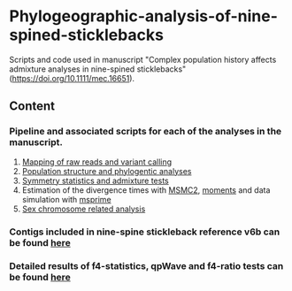 # Phylogeographic-analysis-of-nine-spined-sticklebacks
Scripts and code used in manuscript "Complex population history affects admixture analyses in nine-spined sticklebacks" (https://doi.org/10.1111/mec.16651).

## Content

### Pipeline and associated scripts for each of the analyses in the manuscript.
1) [Mapping of raw reads and variant calling](https://github.com/XueyunF/nsp_phylogeo/blob/main/Variant_calling/README.md) 
2) [Population structure and phylogentic analyses](https://github.com/XueyunF/nsp_phylogeo/blob/main/Structure_and_Phylogeny/README.md)
3) [Symmetry statistics and admixture tests](https://github.com/XueyunF/nsp_phylogeo/blob/main/Symmetry_and_Admixture/README.md)
4) Estimation of the divergence times with [MSMC2](https://github.com/XueyunF/nsp_phylogeo/blob/main/Divergence_time/MSMC2_pipeline.md), [moments](https://github.com/XueyunF/nsp_phylogeo/blob/main/Divergence_time/Moments_pipeline.md) and data simulation with [msprime](https://github.com/XueyunF/nsp_phylogeo/blob/main/Simulations/README.md)
5) [Sex chromosome related analysis](https://github.com/XueyunF/nsp_phylogeo/blob/main/Sex_chromosome/README.md)

### Contigs included in nine-spine stickleback reference v6b can be found [here](https://github.com/XueyunF/nsp_phylogeo/blob/main/Variant_calling/NSP_V6b.fasta.fai)

### Detailed results of f4-statistics, qpWave and f4-ratio tests can be found [here](https://github.com/XueyunF/nsp_phylogeo/tree/main/Tables)
